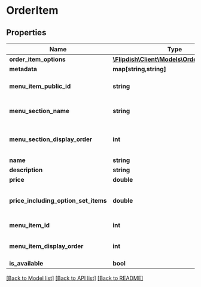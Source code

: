 # OrderItem

## Properties
Name | Type | Description | Notes
------------ | ------------- | ------------- | -------------
**order_item_options** | [**\Flipdish\\Client\Models\OrderItemOption[]**](OrderItemOption.md) | Option list | [optional] 
**metadata** | **map[string,string]** | Metadata | [optional] 
**menu_item_public_id** | **string** | Public id of the Menu Item | [optional] 
**menu_section_name** | **string** | Menu section name | [optional] 
**menu_section_display_order** | **int** | Menu section display order | [optional] 
**name** | **string** | Name | [optional] 
**description** | **string** | Description | [optional] 
**price** | **double** | Price | [optional] 
**price_including_option_set_items** | **double** | Price including option set items | [optional] 
**menu_item_id** | **int** | Menu item identifier | [optional] 
**menu_item_display_order** | **int** | Menu item display order | [optional] 
**is_available** | **bool** | Is available | [optional] 

[[Back to Model list]](../README.md#documentation-for-models) [[Back to API list]](../README.md#documentation-for-api-endpoints) [[Back to README]](../README.md)


